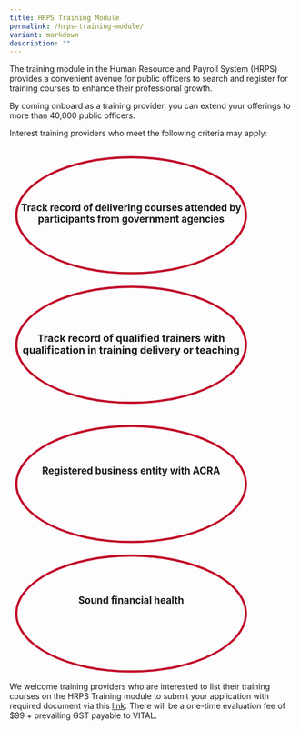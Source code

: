 ```yaml
---
title: HRPS Training Module
permalink: /hrps-training-module/
variant: markdown
description: ""
---
```

<style>
	.column{
	float: left;
	width: 50%;
	border-radius: 50%;
	border: 4px solid #c10927;
	text-align: center;
	width: 400px;
	height: 200px;
	transform: translateY(4%);
	margin: 10px;
	}
	
	.row:after{
	content: "";
	display: table;
	clear: both;
	}
</style>
<div class="training">
	<p>The training module in the Human Resource and Payroll System (HRPS) provides a convenient avenue for public officers to search and register for training courses to enhance their professional growth.</p>
	<p>By coming onboard as a training provider, you can extend your offerings to more than 40,000 public officers.</p>
	<p>Interest training providers who meet the following criteria may apply:</p>
	<div class="row">
		<div class="column">
			<p style="transform: translateY(60px); font-size: 17px;"><b>Track record of delivering courses attended by participants from government agencies</b></p>
		</div>
		<div class="column">
			<p style="transform: translateY(60px); font-size: 18px;"><b>Track record of qualified trainers with qualification in training delivery or teaching</b></p>
		</div>
	</div>&nbsp;
	<div class="row">
		<div class="column">
			<p style="transform: translateY(50px); font-size: 17px;"><b>Registered business entity with ACRA</b></p>
		</div>
		<div class="column">
			<p style="transform: translateY(50px); font-size: 17px;"><b>Sound financial health</b></p>
		</div>
	</div>
	<p>We welcome training providers who are interested to list their training courses on the HRPS Training module to submit your application with required document via this <a href="https://form.gov.sg/6401a0ccf7a44b001111f524">link</a>. There will be a one-time evaluation fee of $99 + prevailing GST payable to VITAL.</p></div>